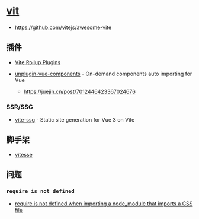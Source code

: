 # [vit](https://vitejs.dev/)

- https://github.com/vitejs/awesome-vite

## 插件

- [Vite Rollup Plugins](https://vite-rollup-plugins.patak.dev/)
- [unplugin-vue-components](https://github.com/antfu/unplugin-vue-components) - On-demand components auto importing for Vue

    - https://juejin.cn/post/7012446423367024676

### SSR/SSG

- [vite-ssg](https://github.com/antfu/vite-ssg) - Static site generation for Vue 3 on Vite

## 脚手架

- [vitesse](https://github.com/antfu/vitesse)

## 问题

### `require is not defined`

- [require is not defined when importing a node_module that imports a CSS file](https://github.com/vitejs/vite/issues/3409#issuecomment-1138202247)
